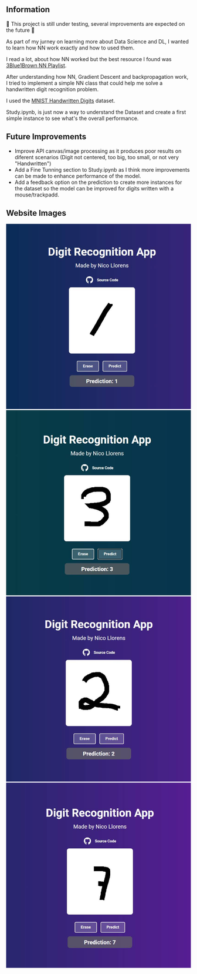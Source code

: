 ## Information
:construction: This project is still under testing, several improvements are expected on the future :construction:


As part of my jurney on learning more about Data Science and DL, I wanted to learn how NN work exactly and how to used them.

I read a lot, about how NN worked but the best resource I found was [3Blue1Brown NN Playlist](https://www.youtube.com/watch?v=aircAruvnKk&list=PLZHQObOWTQDNU6R1_67000Dx_ZCJB-3pi&ab_channel=3Blue1Brown).

After understanding how NN, Gradient Descent and backpropagation work, I tried to implement a simple NN class that could help me solve a handwritten digit recognition problem.

I used the [MNIST Handwritten Digits](https://www.kaggle.com/datasets/hojjatk/mnist-dataset) dataset.

Study.ipynb, is just now a way to understand the Dataset and create a first simple instance to see what's the overall performance.

## Future Improvements

- Improve API canvas/image processing as it produces poor results on diferent scenarios (Digit not centered, too big, too small, or not very "Handwritten")
- Add a Fine Tunning section to Study.ipynb as I think more improvements can be made to enhance performance of the model.
- Add a feedback option on the prediction to create more instances for the dataset so the model can be improved for digits written with a mouse/trackpadd.

## Website Images
![Texto alternativo](Web/assets/Prueba1.PNG)
![Texto alternativo](Web/assets/Prueba3.PNG)
![Texto alternativo](Web/assets/Prueba2.PNG)
![Texto alternativo](Web/assets/Prueba7.PNG)

